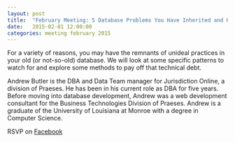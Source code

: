 ```yaml
---
layout: post
title:  "February Meeting: 5 Database Problems You Have Inherited and How to Solve Them"
date:   2015-02-01 12:00:00
categories: meeting february 2015
---
```

For a variety of reasons, you may have the remnants of unideal practices in your old (or not-so-old) database. We will look at some specific patterns to watch for and explore some methods to pay off that technical debt.

Andrew Butler is the DBA and Data Team manager for Jurisdiction Online, a division of Praeses. He has been in his current role as DBA for five years. Before moving into database development, Andrew was a web development consultant for the Business Technologies Division of Praeses. Andrew is a graduate of the University of Louisiana at Monroe with a degree in Computer Science.

RSVP on [Facebook](https://www.facebook.com/events/784874964930482/)